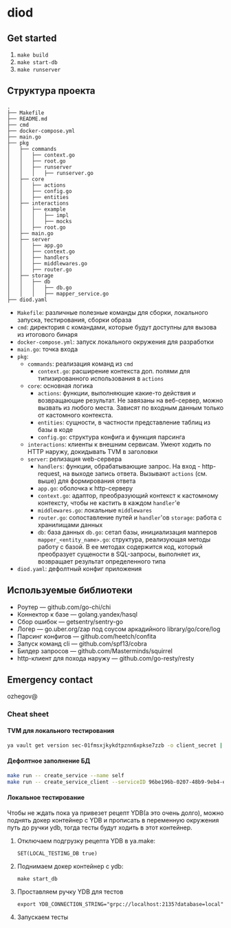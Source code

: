 # diod

## Get started
1. `make build`
2. `make start-db`
3. `make runserver`

## Структура проекта

```
.
├── Makefile
├── README.md
├── cmd
├── docker-compose.yml
├── main.go
├── pkg
│   ├── commands
│   │   ├── context.go
│   │   ├── root.go
│   │   ├── runserver
│   │   │   ├── runserver.go
│   ├── core
│   │   ├── actions
│   │   ├── config.go
│   │   ├── entities
│   ├── interactions
│   │   ├── example
│   │   │   ├── impl
│   │   │   ├── mocks
│   │   ├── root.go
│   ├── main.go
│   ├── server
│   │   ├── app.go
│   │   ├── context.go
│   │   ├── handlers
│   │   ├── middlewares.go
│   │   ├── router.go
│   ├── storage
│   │   ├── db
│   │   │   ├── db.go
│   │   │   ├── mapper_service.go
├── diod.yaml
```

* `Makefile`: различные полезные команды для сборки, локального запуска, тестирования, сборки образа
* `cmd`: директория с командами, которые будут доступны для вызова из итогового бинаря
* `docker-compose.yml`: запуск локального окружения для разработки
* `main.go`: точка входа
* `pkg`:
    * `commands`: реализация команд из `cmd`
        * `context.go`: расширение контекста доп. полями для типизированного использования в `actions`
    * `core`: основная логика
        * `actions`: функции, выполняющие какие-то действия и возвращающие результат. Не завязаны на веб-сервер, можно вызвать из любого места. Зависят по входным данным только от кастомного контекста.
        * `entities`: сущности, в частности представление таблиц из базы в коде
        * `config.go`: структура конфига и функция парсинга
    * `interactions`: клиенты к внешним сервисам. Умеют ходить по HTTP наружу, докидывать TVM в заголовки
    * `server`: релизация web-сервера
        * `handlers`: функции, обрабатывающие запрос. На вход - http-request, на выходе запись ответа. Вызывают `actions` (см. выше) для формирования ответа
        * `app.go`: оболочка к http-серверу
        * `context.go`: адаптор, преобразующий контекст к кастомному контексту, чтобы не кастить в каждом `handler`'е
        * `middlewares.go`: локальные `middlewares`
        * `router.go`: сопоставление путей и `handler`'ов
    `storage`: работа с хранилищами данных
        * `db`: база данных
            `db.go`: сетап базы, инициализация мапперов
            `mapper_<entity_name>.go`: структура, реализующая методы работу с базой. В ее методах содержится код, который преобразует сущености в SQL-запросы, выполняет их, возвращает результат определенного типа
* `diod.yaml`: дефолтный конфиг приложения

## Используемые библиотеки

- Роутер — github.com/go-chi/chi
- Коннектор к базе — golang.yandex/hasql
- Сбор ошибок — getsentry/sentry-go
- Логер — go.uber.org/zap под соусом аркадийного library/go/core/log
- Парсинг конфигов — github.com/heetch/confita
- Запуск команд cli — github.com/spf13/cobra
- Билдер запросов — github.com/Masterminds/squirrel
- http-клиент для похода наружу — github.com/go-resty/resty

## Emergency contact

ozhegov@

### Cheat sheet

#### TVM для локального тестирования
```bash
ya vault get version sec-01fmsxjkykdtpznn6xpkse7zzb -o client_secret | ya tool tvmknife get_service_ticket client_credentials --src 2031705 --dst 2031705
```

#### Дефолтное заполнение БД
```bash
make run -- create_service --name self
make run -- create_service_client --serviceID 96be196b-0207-48b9-9eb4-e2a66e8f424d --tvmID 2031705
```

#### Локальное тестирование
Чтобы не ждать пока ya привезет рецепт YDB(а это очень долго), можно поднять докер контейнер с YDB и
прописать в переменную окружения путь до ручки ydb, тогда тесты будут ходить в этот контейнер.
1. Отключаем подгрузку рецепта YDB в ya.make:
   ```
   SET(LOCAL_TESTING_DB true)
   ```
2. Поднимаем докер контейнер с ydb:
   ```
   make start_db
   ```
3. Проставляем ручку YDB для тестов
    ```
    export YDB_CONNECTION_STRING="grpc://localhost:2135?database=local"
    ```
4. Запускаем тесты

